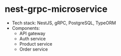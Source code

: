 # nest-grpc-microservice

- Tech stack: NestJS, gRPC, PostgreSQL, TypeORM
- Components:
  - API gateway
  - Auth service
  - Product service
  - Order service
